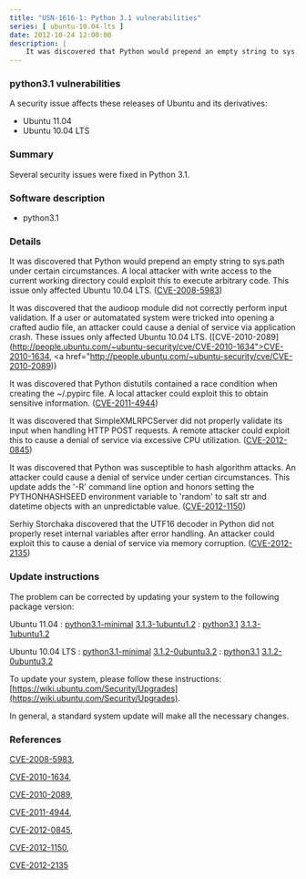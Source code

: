 ```yaml
---
title: "USN-1616-1: Python 3.1 vulnerabilities"
series: [ ubuntu-10.04-lts ]
date: 2012-10-24 12:00:00
description: |
    It was discovered that Python would prepend an empty string to sys.path under certain circumstances. A local attacker with write access to the current working directory could exploit this to execute arbitrary code. This issue only affected Ubuntu 10.04 LTS. ([CVE-2008-5983](http://people.ubuntu.com/~ubuntu-security/cve/CVE-2008-5983))
--- 
```

 
### python3.1 vulnerabilities

A security issue affects these releases of Ubuntu and its derivatives:

* Ubuntu 11.04
* Ubuntu 10.04 LTS

### Summary

Several security issues were fixed in Python 3.1. 

### Software description

* python3.1 

### Details

It was discovered that Python would prepend an empty string to sys.path under certain circumstances. A local attacker with write access to the current working directory could exploit this to execute arbitrary code. This issue only affected Ubuntu 10.04 LTS. ([CVE-2008-5983](http://people.ubuntu.com/~ubuntu-security/cve/CVE-2008-5983))

It was discovered that the audioop module did not correctly perform input validation. If a user or automatated system were tricked into opening a crafted audio file, an attacker could cause a denial of service via application crash. These issues only affected Ubuntu 10.04 LTS. ([CVE-2010-2089](http://people.ubuntu.com/~ubuntu-security/cve/CVE-2010-1634">CVE-2010-1634</a>, <a href="http://people.ubuntu.com/~ubuntu-security/cve/CVE-2010-2089))

It was discovered that Python distutils contained a race condition when creating the ~/.pypirc file. A local attacker could exploit this to obtain sensitive information. ([CVE-2011-4944](http://people.ubuntu.com/~ubuntu-security/cve/CVE-2011-4944))

It was discovered that SimpleXMLRPCServer did not properly validate its input when handling HTTP POST requests. A remote attacker could exploit this to cause a denial of service via excessive CPU utilization. ([CVE-2012-0845](http://people.ubuntu.com/~ubuntu-security/cve/CVE-2012-0845))

It was discovered that Python was susceptible to hash algorithm attacks. An attacker could cause a denial of service under certian circumstances. This update adds the &#39;-R&#39; command line option and honors setting the PYTHONHASHSEED environment variable to &#39;random&#39; to salt str and datetime objects with an unpredictable value. ([CVE-2012-1150](http://people.ubuntu.com/~ubuntu-security/cve/CVE-2012-1150))

Serhiy Storchaka discovered that the UTF16 decoder in Python did not properly reset internal variables after error handling. An attacker could exploit this to cause a denial of service via memory corruption. ([CVE-2012-2135](http://people.ubuntu.com/~ubuntu-security/cve/CVE-2012-2135)) 

### Update instructions

The problem can be corrected by updating your system to the following package version:

Ubuntu 11.04
 : [python3.1-minimal](https://launchpad.net/ubuntu/+source/python3.1) <span> [3.1.3-1ubuntu1.2](https://launchpad.net/ubuntu/+source/python3.1/3.1.3-1ubuntu1.2) </span> 
 : [python3.1](https://launchpad.net/ubuntu/+source/python3.1) <span> [3.1.3-1ubuntu1.2](https://launchpad.net/ubuntu/+source/python3.1/3.1.3-1ubuntu1.2) </span> 

Ubuntu 10.04 LTS
 : [python3.1-minimal](https://launchpad.net/ubuntu/+source/python3.1) <span> [3.1.2-0ubuntu3.2](https://launchpad.net/ubuntu/+source/python3.1/3.1.2-0ubuntu3.2) </span> 
 : [python3.1](https://launchpad.net/ubuntu/+source/python3.1) <span> [3.1.2-0ubuntu3.2](https://launchpad.net/ubuntu/+source/python3.1/3.1.2-0ubuntu3.2) </span> 

To update your system, please follow these instructions: [https://wiki.ubuntu.com/Security/Upgrades](https://wiki.ubuntu.com/Security/Upgrades).

In general, a standard system update will make all the necessary changes. 

### References

 [CVE-2008-5983](http://people.ubuntu.com/~ubuntu-security/cve/CVE-2008-5983), 

 [CVE-2010-1634](http://people.ubuntu.com/~ubuntu-security/cve/CVE-2010-1634), 

 [CVE-2010-2089](http://people.ubuntu.com/~ubuntu-security/cve/CVE-2010-2089), 

 [CVE-2011-4944](http://people.ubuntu.com/~ubuntu-security/cve/CVE-2011-4944), 

 [CVE-2012-0845](http://people.ubuntu.com/~ubuntu-security/cve/CVE-2012-0845), 

 [CVE-2012-1150](http://people.ubuntu.com/~ubuntu-security/cve/CVE-2012-1150), 

 [CVE-2012-2135](http://people.ubuntu.com/~ubuntu-security/cve/CVE-2012-2135)
 
